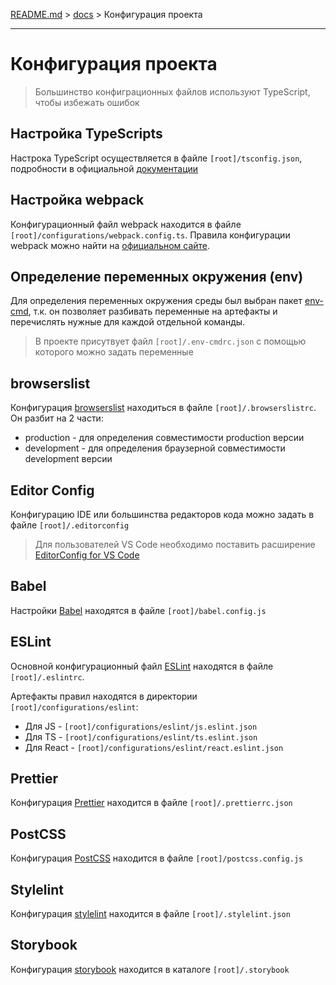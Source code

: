 [README.md](../README.ru.md) > [docs](./intro.ru.md) > Конфигурация проекта

---

# Конфигурация проекта

> Большинство конфиграционных файлов используют TypeScript, чтобы избежать ошибок

## Настройка TypeScripts

Настрока TypeScript осуществляется в файле `[root]/tsconfig.json`, подробности в официальной [документации](https://www.typescriptlang.org/docs/handbook/tsconfig-json.html)

## Настройка webpack

Конфигурационный файл webpack находится в файле `[root]/configurations/webpack.config.ts`. Правила конфигурации webpack можно найти на [официальном сайте](https://webpack.js.org/concepts/).

## Определение переменных окружения (env)

Для определения переменных окружения среды был выбран пакет [env-cmd](https://github.com/toddbluhm/env-cmd "github repo"), т.к. он позволяет разбивать переменные на артефакты и перечислять нужные для каждой отдельной команды.

> В проекте присутвует файл `[root]/.env-cmdrc.json` с помощью которого можно задать переменные

## browserslist

Конфигурация [browserslist](https://github.com/browserslist/browserslist "github repo") находиться в файле `[root]/.browserslistrc`. Он разбит на 2 части:
* production - для определения совместимости production версии
* development - для определения браузерной совместимости development версии

## Editor Config

Конфигурацию IDE или большинства редакторов кода можно задать в файле `[root]/.editorconfig`

> Для пользователей VS Code необходимо поставить расширение [EditorConfig for VS Code](https://marketplace.visualstudio.com/items?itemName=EditorConfig.EditorConfig)

## Babel

Настройки [Babel](https://babeljs.io) находятся в файле `[root]/babel.config.js`

## ESLint

Основной конфигурационный файл [ESLint](https://eslint.org/) находятся в файле `[root]/.eslintrc`.

Артефакты правил находятся в директории `[root]/configurations/eslint`:
* Для JS - `[root]/configurations/eslint/js.eslint.json`
* Для TS - `[root]/configurations/eslint/ts.eslint.json`
* Для React - `[root]/configurations/eslint/react.eslint.json`

## Prettier

Конфигурация [Prettier](https://prettier.io) находится в файле `[root]/.prettierrc.json`

## PostCSS

Конфигурация [PostCSS](https://postcss.org) находится в файле `[root]/postcss.config.js`

## Stylelint

Конфигурация [stylelint](https://stylelint.io) находится в файле `[root]/.stylelint.json`

## Storybook

Конфигурация [storybook](https://storybook.js.org) находится в каталоге `[root]/.storybook`
